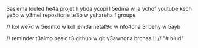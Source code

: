 3aslema louled he4a projet li ybda ycopi l 5edma w la ychof youtube kech ye5o w y3mel repositorie te3o w yshareha f groupe

// kol we7d w 5edmto w kol jem3a netaf9o w nfo4oha 3l behy w 5ayb

// reminder t3almo basic t3 github w git y3awnona brchaa !! //
"# blud" 
